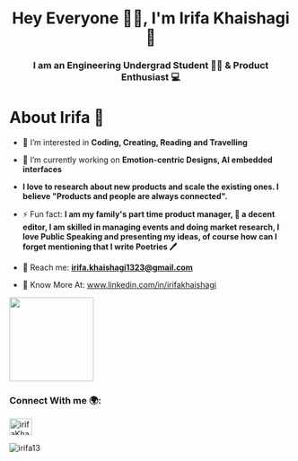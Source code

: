 <h1 align="center"> Hey Everyone 👋🏻, I'm Irifa Khaishagi 🦋</h1>
<h3 align="center">I am an Engineering Undergrad Student 👩‍🎓 & Product Enthusiast  💻</h3>

# About Irifa 🌷

- 👀 I’m interested in **Coding, Creating, Reading and Travelling**

- 🌱 I’m currently working on **Emotion-centric Designs, AI embedded interfaces**

- **I love to research about new products and scale the existing ones. I believe "Products and people are always connected".**
  
- ⚡ Fun fact: **I am my family's part time product manager, 📸 a decent editor, I am skilled in managing events and doing market research, I love Public Speaking and presenting my ideas, of course how can I forget mentioning that I write Poetries 🖊️**
  
- 📧 Reach me: **irifa.khaishagi1323@gmail.com** 

- 🫧 Know More At: www.linkedin.com/in/irifakhaishagi


<a href="https://github.com/sponsors/M0nica"><img align="centre" width="150" height="150" src="https://github.com/M0nica/M0nica/blob/main/octomonica/m0nica-octocat-rotating.gif?raw=true"></a>

<h3 align="left">Connect With me  🌍: </h3>
<p align="left">
<a href="https://linkedin.com/in/irifaKhaishagi" target="blank"><img align="center" src="https://raw.githubusercontent.com/rahuldkjain/github-profile-readme-generator/master/src/images/icons/Social/linked-in-alt.svg" alt="irifaKhaishagi" height="30" width="40" /></a>
</p>

<p><img align="center" src="https://github-readme-streak-stats.herokuapp.com/?user=irifa13&" alt="irifa13"/>
</p>




